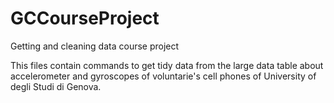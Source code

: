 # GCCourseProject
Getting and cleaning data course project

This files contain commands to get tidy data from the large data table about accelerometer
and gyroscopes of voluntarie's cell phones of University of degli Studi di Genova.
